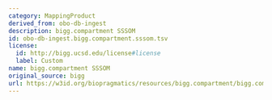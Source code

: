 ```yaml
---
category: MappingProduct
derived_from: obo-db-ingest
description: bigg.compartment SSSOM
id: obo-db-ingest.bigg.compartment.sssom.tsv
license:
  id: http://bigg.ucsd.edu/license#license
  label: Custom
name: bigg.compartment SSSOM
original_source: bigg
url: https://w3id.org/biopragmatics/resources/bigg.compartment/bigg.compartment.sssom.tsv
---
```

